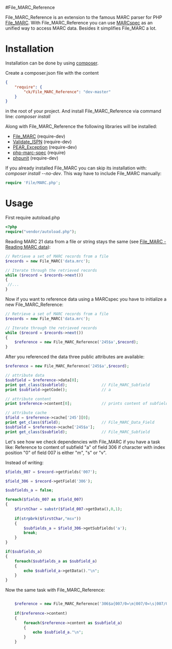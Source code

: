 #File_MARC_Reference

File_MARC_Reference is an extension to the famous MARC parser for PHP [File_MARC](http://pear.php.net/package/File_MARC). With File_MARC_Reference you can use [MARCspec](http://marcspec.github.io/MARCspec) as an unified way to access MARC data. Besides it simplifies File_MARC a lot. 

# Installation

Installation can be done by using [composer](https://getcomposer.org/doc/00-intro.md).

Create a composer.json file with the content

```json
{
    "require": {
        "ck/File_MARC_Reference": "dev-master"
    }
}
```

in the root of your project. And install File_MARC_Reference via command line: *composer install*

Along with File_MARC_Reference the following libraries will be installed:

- [File_MARC](http://pear.php.net/package/File_MARC) (require-dev)
- [Validate_ISPN](http://pear.php.net/package/Validate_ISPN) (require-dev)
- [PEAR_Exception](http://pear.php.net/package/PEAR_Exception) (require-dev)
- [php-marc-spec](https://github.com/MARCspec/php-marc-spec) (require)
- [phpunit](https://github.com/sebastianbergmann/phpunit) (require-dev)

If you already installed File_MARC you can skip its installation with: *composer install --no-dev*. This way have to include File_MARC manually:

```php
require 'File/MARC.php';
```

# Usage

First require autoload.php

```php
<?php
require("vendor/autoload.php");
```

Reading MARC 21 data from a file or string stays the same (see [File_MARC - Reading MARC data](http://pear.php.net/manual/en/package.fileformats.file-marc.reading.php)):

```php
// Retrieve a set of MARC records from a file
$records = new File_MARC('data.mrc');

// Iterate through the retrieved records
while ($record = $records->next())
{
 //...
}
```

Now if you want to reference data using a MARCspec you have to initialize a new File_MARC_Reference:

```php
// Retrieve a set of MARC records from a file
$records = new File_MARC('data.mrc');

// Iterate through the retrieved records
while ($record = $records->next())
{
    $reference = new File_MARC_Reference('245$a',$record);
}
```

After you referenced the data three public attributes are available:

```php
$reference = new File_MARC_Reference('245$a',$record);

// attribute data
$subfield = $reference->data[0];
print get_class($subfield);               // File_MARC_Subfield
print $subfield->getCode();               // a

// attribute content
print $reference->content[0];             // prints content of subfield a of field 245

// attribute cache
$field = $reference->cache['245'][0];
print get_class($field);                  // File_MARC_Data_Field
$subfield = $reference->cache['245$a'];
print get_class($subfield);               // File_MARC_Subfield
```

Let's see how we check dependencies with File_MARC if you have a task like: Reference to content of subfield "a" of field 306 if character with index position "0" of field 007 is either "m", "s" or "v".

Instead of writing:

```php
$fields_007 = $record->getFields('007');

$field_306 = $record->getField('306');

$subfields_a = false;

foreach($fields_007 as $field_007)
{
    $firstChar = substr($field_007->getData(),0,1);
    
    if(strpbrk($firstChar,"msv"))
    {
        $subfields_a = $field_306->getSubfields('a');
        break;
    }
}

if($subfields_a)
{
    foreach($subfields_a as $subfield_a)
    {
        echo $subfield_a->getData()."\n";
    }
}

```

Now the same task with File_MARC_Reference:

```php

    $reference = new File_MARC_Reference('306$a{007/0=\m|007/0=\s|007/0=\v}',$record);
    
    if($reference->content)
    {
        foreach($reference->content as $subfield_a)
        {
            echo $subfield_a."\n";
        }
    }
```
    
